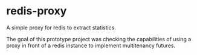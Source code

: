 # redis-proxy
A simple proxy for redis to extract statistics.

The goal of this prototype project was checking the capabilities of using a proxy in front of a redis instance to implement multitenancy futures.